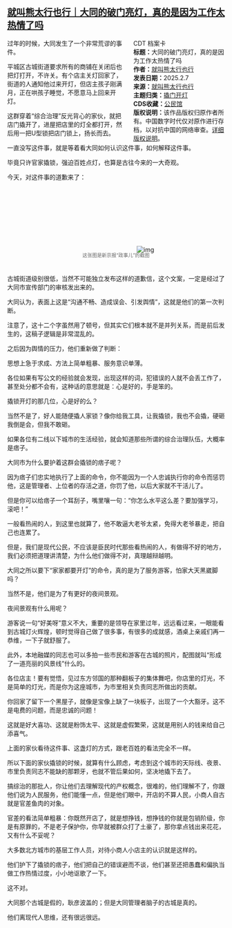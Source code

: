 <!--1738948309000-->
[就叫熊太行也行｜大同的破门亮灯，真的是因为工作太热情了吗](https://chinadigitaltimes.net/chinese/715665.html)
------

<div style="width:42%;float:right;padding-left:20px"><div class="su-spoiler su-spoiler-style-fancy su-spoiler-icon-chevron-circle" data-scroll-offset="0" data-anchor-in-url="no"><div class="su-spoiler-title" tabindex="0" role="button"><span class="su-spoiler-icon"></span>CDT 档案卡</div><div class="su-spoiler-content su-u-clearfix su-u-trim"><strong>标题：</strong>大同的破门亮灯，真的是因为工作太热情了吗<br><strong>作者：</strong><a href="https://chinadigitaltimes.net/space/就叫熊太行也行" target="_blank">就叫熊太行也行</a><br><strong>发表日期：</strong>2025.2.7<br><strong>来源：</strong><a href="https://web.archive.org/web/https://mp.weixin.qq.com/s/mbdlr69h7bfFBK3IwwgTtQ" target="_blank">就叫熊太行也行</a><br><strong>主题归类：</strong><a href="https://chinadigitaltimes.net/space/撬门开灯" target="_blank">撬门开灯</a><br><strong>CDS收藏：</strong><a href="https://chinadigitaltimes.net/space/%E5%85%AC%E6%B0%91%E9%A6%86" target="_blank" rel="noopener">公民馆</a><br><strong>版权说明：</strong>该作品版权归原作者所有。中国数字时代仅对原作进行存档，以对抗中国的网络审查。<a href="https://chinadigitaltimes.net/chinese/copyright">详细版权说明</a>。</div></div></div><p>过年的时候，大同发生了一个非常荒谬的事件。</p><p>平城区古城街道要求所有的商铺在关闭后也把灯打开，不许关。有个店主关灯回家了，街道的人通知他过来开灯，但店主孩子刚满月，正在哄孩子睡觉，不愿意马上回来开灯。</p><p>这群穿着“综合治理”反光背心的家伙，就把店门撬开了，进屋把店里的灯全都打开，然后用一把U型锁把店门锁上，扬长而去。</p><p>一直没写这件事，就是等着看大同如何认识这件事，如何解释这件事。</p><p>毕竟只许官家撬锁，强迫百姓点灯，也算是古往今来的一大奇观。</p><p>今天，对这件事的道歉来了：</p><p><img decoding="async" src="data:image/svg+xml,%3Csvg%20xmlns='http://www.w3.org/2000/svg'%20viewBox='0%200%200%200'%3E%3C/svg%3E" alt="img" data-lazy-src="https://chinadigitaltimes.net/chinese/files/2025/02/post-715665-67a63deac1e47."><noscript><img decoding="async" src="https://chinadigitaltimes.net/chinese/files/2025/02/post-715665-67a63deac1e47." alt="img"></noscript></p><span style="font-size: 0.8em;color: #666;display: block;text-align: center;margin-bottom:32px; margin-top: -20px;line-height:22px;">这张图是新京报“政事儿”的截图</span><p>古城街道级别很低，当然不可能独立发布这样的道歉信，这个文案，一定是经过了大同市宣传部门的审核发出来的。</p><p>大同认为，表面上这是“沟通不畅、造成误会、引发舆情”，这就是他们的第一次判断。</p><p>注意了，这十二个字虽然用了顿号，但其实它们根本就不是并列关系，而是前后发生的，这稿子逻辑是非常混乱的。</p><p>之后因为舆情的压力，他们重新做了判断：</p><p>思想上急于求成、方法上简单粗暴、服务意识单薄。</p><p>各位如果有写公文的经验就会发现，出现这样的词，犯错误的人就不会丢工作了，甚至处分都不会有，这种话的意思就是：心是好的，手是笨的。</p><p>撬锁开灯的那几位，心是好的么？</p><p>当然不是了，好人能随便撬人家锁？像你给我工具，让我撬锁，我也不会撬，硬砸我倒是会，但我不敢砸。</p><p>如果各位有二线以下城市的生活经验，就会知道那些所谓的综合治理队伍，大概率是痞子。</p><p>大同市为什么要护着这群会撬锁的痞子呢？</p><p>因为痞子们忠实地执行了上面的命令，你不能因为一个人忠诚执行你的命令而惩罚他，这是管理者、上位者的存活之道，你罚了他，以后大家就不干活儿了。</p><p>但是你可以给痞子一个耳刮子，嘴里嚷一句：“你怎么水平这么差？要加强学习，滚吧！”</p><p>一般看热闹的人，到这里也就算了，他不敢逼大老爷太紧，免得大老爷暴走，把自己也连累了。</p><p>但是，我们是现代公民，不应该是臣民时代那些看热闹的人，有做得不好的地方，我们必须把道理讲清楚，为什么他们做得不对，真理越辩越明。</p><p>大同之所以要下“家家都要开灯”的命令，真的是为了服务游客，怕家大天黑崴脚吗？</p><p>当然不是，他们是为了有更好的夜间景观。</p><p>夜间景观有什么用呢？</p><p>游客说一句“好美呀”意义不大，重要的是领导在家里过年，远远看过来，一眼能看到古城灯火辉煌，顿时觉得自己做了很多事，有很多的成就感，酒桌上亲戚们再一恭维，一下子就舒服了。</p><p>此外，本地融媒的同志也可以多拍一些市民和游客在古城的照片，配图就叫“形成了一道亮丽的风景线”什么的。</p><p>各位店主！要有觉悟，见过东方邻国的那种翻板子的集体舞吧，你店里的灯光，不是简单的灯光，而是你为这座城市，为市里相关负责同志所做出的贡献。</p><p>你回家了留下一个黑屋子，就像是宝像上缺了一块板子，出现了一个大豁牙。这不是电费的问题，而是忠诚的问题！</p><p>这就是好大喜功、这就是粉饰太平、这就是虚假繁荣，这就是用别人的钱来给自己添喜气。</p><p>上面的家伙看待这件事、这盏灯的方式，跟老百姓的看法完全不一样。</p><p>所以下面的家伙撬锁的时候，就算有什么顾虑，考虑到这个城市的天际线、夜景、市里负责同志不能缺的那颗牙，也就不管后果如何，坚决地撬下去了。</p><p>搞综治的那批人，你让他们去理解现代的产权概念，很难的，他们理解不了，你跟他们说为人民服务，他们能懂一点，但是他们眼中，开店的不算人民，小商人自古就是官差鱼肉的对象。</p><p>官差的看法简单粗暴：你既然开店了，就是想挣钱，想挣钱的你就是包销阶级，你是有原罪的，不是老子保护你，你早就被群众打了土豪了，那你拿点钱出来花花，又有什么不妥呢？</p><p>大多数北方城市的基层工作人员，对待小商人小店主的认识就是这样的。</p><p>他们护下了撬锁的痞子，他们把自己的错误避而不谈，他们甚至还把愚蠢和偏执当做工作热情过度，小小地讴歌了一下。</p><p>这不对。</p><p>大同那个古城是假的，耿彦波盖的；但是大同管理者脑子的古城是真的。</p><p>他们离现代人思维，还有很远很远。</p><div class="addtoany_share_save_container addtoany_content addtoany_content_bottom"><div class="a2a_kit a2a_kit_size_32 addtoany_list" data-a2a-url="https://chinadigitaltimes.net/chinese/715665.html" data-a2a-title="就叫熊太行也行｜大同的破门亮灯，真的是因为工作太热情了吗"><a class="a2a_button_facebook" href="https://www.addtoany.com/add_to/facebook?linkurl=https%3A%2F%2Fchinadigitaltimes.net%2Fchinese%2F715665.html&amp;linkname=%E5%B0%B1%E5%8F%AB%E7%86%8A%E5%A4%AA%E8%A1%8C%E4%B9%9F%E8%A1%8C%EF%BD%9C%E5%A4%A7%E5%90%8C%E7%9A%84%E7%A0%B4%E9%97%A8%E4%BA%AE%E7%81%AF%EF%BC%8C%E7%9C%9F%E7%9A%84%E6%98%AF%E5%9B%A0%E4%B8%BA%E5%B7%A5%E4%BD%9C%E5%A4%AA%E7%83%AD%E6%83%85%E4%BA%86%E5%90%97" title="Facebook" rel="nofollow noopener" target="_blank"></a><a class="a2a_button_twitter" href="https://www.addtoany.com/add_to/twitter?linkurl=https%3A%2F%2Fchinadigitaltimes.net%2Fchinese%2F715665.html&amp;linkname=%E5%B0%B1%E5%8F%AB%E7%86%8A%E5%A4%AA%E8%A1%8C%E4%B9%9F%E8%A1%8C%EF%BD%9C%E5%A4%A7%E5%90%8C%E7%9A%84%E7%A0%B4%E9%97%A8%E4%BA%AE%E7%81%AF%EF%BC%8C%E7%9C%9F%E7%9A%84%E6%98%AF%E5%9B%A0%E4%B8%BA%E5%B7%A5%E4%BD%9C%E5%A4%AA%E7%83%AD%E6%83%85%E4%BA%86%E5%90%97" title="Twitter" rel="nofollow noopener" target="_blank"></a><a class="a2a_button_telegram" href="https://www.addtoany.com/add_to/telegram?linkurl=https%3A%2F%2Fchinadigitaltimes.net%2Fchinese%2F715665.html&amp;linkname=%E5%B0%B1%E5%8F%AB%E7%86%8A%E5%A4%AA%E8%A1%8C%E4%B9%9F%E8%A1%8C%EF%BD%9C%E5%A4%A7%E5%90%8C%E7%9A%84%E7%A0%B4%E9%97%A8%E4%BA%AE%E7%81%AF%EF%BC%8C%E7%9C%9F%E7%9A%84%E6%98%AF%E5%9B%A0%E4%B8%BA%E5%B7%A5%E4%BD%9C%E5%A4%AA%E7%83%AD%E6%83%85%E4%BA%86%E5%90%97" title="Telegram" rel="nofollow noopener" target="_blank"></a><a class="a2a_button_reddit" href="https://www.addtoany.com/add_to/reddit?linkurl=https%3A%2F%2Fchinadigitaltimes.net%2Fchinese%2F715665.html&amp;linkname=%E5%B0%B1%E5%8F%AB%E7%86%8A%E5%A4%AA%E8%A1%8C%E4%B9%9F%E8%A1%8C%EF%BD%9C%E5%A4%A7%E5%90%8C%E7%9A%84%E7%A0%B4%E9%97%A8%E4%BA%AE%E7%81%AF%EF%BC%8C%E7%9C%9F%E7%9A%84%E6%98%AF%E5%9B%A0%E4%B8%BA%E5%B7%A5%E4%BD%9C%E5%A4%AA%E7%83%AD%E6%83%85%E4%BA%86%E5%90%97" title="Reddit" rel="nofollow noopener" target="_blank"></a><a class="a2a_button_whatsapp" href="https://www.addtoany.com/add_to/whatsapp?linkurl=https%3A%2F%2Fchinadigitaltimes.net%2Fchinese%2F715665.html&amp;linkname=%E5%B0%B1%E5%8F%AB%E7%86%8A%E5%A4%AA%E8%A1%8C%E4%B9%9F%E8%A1%8C%EF%BD%9C%E5%A4%A7%E5%90%8C%E7%9A%84%E7%A0%B4%E9%97%A8%E4%BA%AE%E7%81%AF%EF%BC%8C%E7%9C%9F%E7%9A%84%E6%98%AF%E5%9B%A0%E4%B8%BA%E5%B7%A5%E4%BD%9C%E5%A4%AA%E7%83%AD%E6%83%85%E4%BA%86%E5%90%97" title="WhatsApp" rel="nofollow noopener" target="_blank"></a><a class="a2a_button_email" href="https://www.addtoany.com/add_to/email?linkurl=https%3A%2F%2Fchinadigitaltimes.net%2Fchinese%2F715665.html&amp;linkname=%E5%B0%B1%E5%8F%AB%E7%86%8A%E5%A4%AA%E8%A1%8C%E4%B9%9F%E8%A1%8C%EF%BD%9C%E5%A4%A7%E5%90%8C%E7%9A%84%E7%A0%B4%E9%97%A8%E4%BA%AE%E7%81%AF%EF%BC%8C%E7%9C%9F%E7%9A%84%E6%98%AF%E5%9B%A0%E4%B8%BA%E5%B7%A5%E4%BD%9C%E5%A4%AA%E7%83%AD%E6%83%85%E4%BA%86%E5%90%97" title="Email" rel="nofollow noopener" target="_blank"></a><a class="a2a_button_copy_link" href="https://www.addtoany.com/add_to/copy_link?linkurl=https%3A%2F%2Fchinadigitaltimes.net%2Fchinese%2F715665.html&amp;linkname=%E5%B0%B1%E5%8F%AB%E7%86%8A%E5%A4%AA%E8%A1%8C%E4%B9%9F%E8%A1%8C%EF%BD%9C%E5%A4%A7%E5%90%8C%E7%9A%84%E7%A0%B4%E9%97%A8%E4%BA%AE%E7%81%AF%EF%BC%8C%E7%9C%9F%E7%9A%84%E6%98%AF%E5%9B%A0%E4%B8%BA%E5%B7%A5%E4%BD%9C%E5%A4%AA%E7%83%AD%E6%83%85%E4%BA%86%E5%90%97" title="Copy Link" rel="nofollow noopener" target="_blank"></a><a class="a2a_dd addtoany_share_save addtoany_share" href="https://www.addtoany.com/share"></a></div></div>
